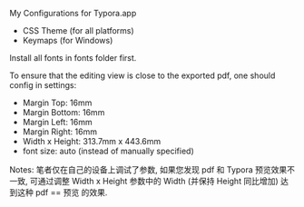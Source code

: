 My Configurations for Typora.app

- CSS Theme (for all platforms)
- Keymaps (for Windows)


Install all fonts in fonts folder first.

To ensure that the editing view is close to the exported pdf, one should config in settings:

- Margin Top: 16mm
- Margin Bottom: 16mm
- Margin Left: 16mm
- Margin Right: 16mm
- Width x Height: 313.7mm x 443.6mm
- font size: auto (instead of manually specified)

Notes:
笔者仅在自己的设备上调试了参数, 如果您发现 pdf 和 Typora 预览效果不一致, 可通过调整 Width x Height 参数中的 Width (并保持 Height 同比增加) 达到这种 pdf == 预览 的效果.
